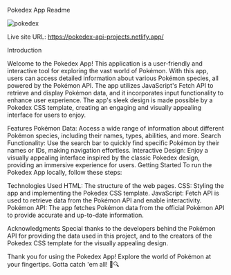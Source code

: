 

Pokedex App Readme

![pokedex](https://github.com/tplatt92/pokemonAPI/assets/118260849/a8e0cb7a-e766-4afa-920f-525ab48b7c3d)

Live site URL: https://pokedex-api-projects.netlify.app/

Introduction

Welcome to the Pokedex App! This application is a user-friendly and interactive tool for exploring the vast world of Pokémon. With this app, users can access detailed information about various Pokémon species, all powered by the Pokémon API. The app utilizes JavaScript's Fetch API to retrieve and display Pokémon data, and it incorporates input functionality to enhance user experience. The app's sleek design is made possible by a Pokedex CSS template, creating an engaging and visually appealing interface for users to enjoy.

Features
Pokémon Data: Access a wide range of information about different Pokémon species, including their names, types, abilities, and more.
Search Functionality: Use the search bar to quickly find specific Pokémon by their names or IDs, making navigation effortless.
Interactive Design: Enjoy a visually appealing interface inspired by the classic Pokedex design, providing an immersive experience for users.
Getting Started
To run the Pokedex App locally, follow these steps:

Technologies Used
HTML: The structure of the web pages.
CSS: Styling the app and implementing the Pokedex CSS template.
JavaScript: Fetch API is used to retrieve data from the Pokémon API and enable interactivity.
Pokémon API: The app fetches Pokémon data from the official Pokémon API to provide accurate and up-to-date information.

Acknowledgments
Special thanks to the developers behind the Pokémon API for providing the data used in this project, and to the creators of the Pokedex CSS template for the visually appealing design.

Thank you for using the Pokedex App! Explore the world of Pokémon at your fingertips. Gotta catch 'em all! 🌟🔍
